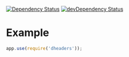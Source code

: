 [![Dependency Status](https://david-dm.org/dnode/dheaders.svg)](https://david-dm.org/dnode/dheaders)
[![devDependency Status](https://david-dm.org/dnode/dheaders/dev-status.svg)](https://david-dm.org/dnode/dheaders#info=devDependencies)

# Example
```javascript
app.use(require('dheaders'));
```
